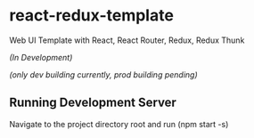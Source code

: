 # react-redux-template
Web UI Template with React, React Router, Redux, Redux Thunk

_(In Development)_

_(only dev building currently, prod building pending)_


## Running Development Server

Navigate to the project directory root and run (npm start -s)
